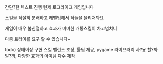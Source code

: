 간단?한 텍스트 진행 턴제 로그라이크 게임입니다

스킬을 적절히 분배하고 레벨업해서 적들을 물리쳐봐요

게임이 매우 불친절하고 효과가 미미한 개똥스킬이 차고넘치니

다중 트라이를 요구 할 수 있습니다~

todo) 상태이상 구현 스킬 밸런스 조정, 툴팁 제공, pygame 라이브러리 사?용 할?까 말?까, 다양한 효과의 아이템 다수 제작
